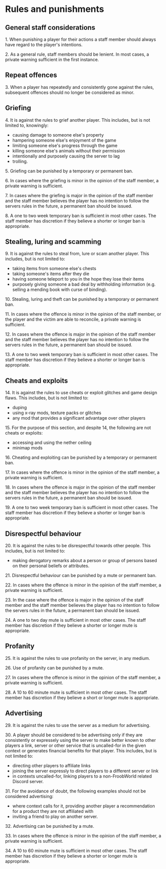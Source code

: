 # Rules and punishments

## General staff considerations

1\. When punishing a player for their actions a staff member should always have regard to the player's intentions.

2\. As a general rule, staff members should be lenient. In most cases, a private warning sufficient in the first instance.

## Repeat offences

3\. When a player has repeatedly and consistently gone against the rules, subsequent offences should no longer be considered as minor.

## Griefing
4\. It is against the rules to grief another player. This includes, but is not limited to, knowingly:
* causing damage to someone else's property
* hampering someone else's enjoyment of the game
* limiting someone else's progress through the game
* killing someone else's animals without their permission
* intentionally and purposely causing the server to lag
* trolling.

5\. Griefing can be punished by a temporary or permanent ban.

6\. In cases where the griefing is minor in the opinion of the staff member, a private warning is sufficient.

7\. In cases where the griefing is major in the opinion of the staff member and the staff member believes the player has no intention to follow the servers rules in the future, a permanent ban should be issued.

8\. A one to two week temporary ban is sufficient in most other cases. The staff member has discretion if they believe a shorter or longer ban is appropriate.

## Stealing, luring and scamming
9\. It is against the rules to steal from, lure or scam another player. This includes, but is not limited to:
* taking items from someone else's chests
* taking someone's items after they die
* having someone teleport to you in the hope they lose their items
* purposely giving someone a bad deal by withholding information (e.g. selling a mending book with curse of binding).

10\. Stealing, luring and theft can be punished by a temporary or permanent ban.

11\. In cases where the offence is minor in the opinion of the staff member, or the player and the victim are able to reconcile, a private warning is sufficient.

12\. In cases where the offence is major in the opinion of the staff member and the staff member believes the player has no intention to follow the servers rules in the future, a permanent ban should be issued.

13\. A one to two week temporary ban is sufficient in most other cases. The staff member has discretion if they believe a shorter or longer ban is appropriate.

## Cheats and exploits
14\. It is against the rules to use cheats or exploit glitches and game design flaws. This includes, but is not limited to:
* duping
* using x-ray mods, texture packs or glitches
* any mod that provides a significant advantage over other players

15\. For the purpose of this section, and despite 14, the following are not cheats or exploits:
* accessing and using the nether ceiling
* minimap mods

16\. Cheating and exploiting can be punished by a temporary or permanent ban.

17\. In cases where the offence is minor in the opinion of the staff member, a private warning is sufficient.

18\. In cases where the offence is major in the opinion of the staff member and the staff member believes the player has no intention to follow the servers rules in the future, a permanent ban should be issued.

19\. A one to two week temporary ban is sufficient in most other cases. The staff member has discretion if they believe a shorter or longer ban is appropriate.

## Disrespectful behaviour
20\. It is against the rules to be disrespectful towards other people. This includes, but is not limited to:
* making derogatory remarks about a person or group of persons based on their personal beliefs or attributes.

21\. Disrespectful behaviour can be punished by a mute or permanent ban.

22\. In cases where the offence is minor in the opinion of the staff member, a private warning is sufficient.

23\. In the case where the offence is major in the opinion of the staff member and the staff member believes the player has no intention to follow the servers rules in the future, a permanent ban should be issued.

24\. A one to two day mute is sufficient in most other cases. The staff member has discretion if they believe a shorter or longer mute is appropriate.

## Profanity
25\. It is against the rules to use profanity on the server, in any medium.

26\. Use of profanity can be punished by a mute.

27\. In cases where the offence is minor in the opinion of the staff member, a private warning is sufficient.

28\. A 10 to 60 minute mute is sufficient in most other cases. The staff member has discretion if they believe a short or longer mute is appropriate.

## Advertising
29\. It is against the rules to use the server as a medium for advertising.

30\. A player should be considered to be advertising only if they are consistently or expressely using the server to make better known to other players a link, server or other service that is uncalled-for in the given context or generates financial benefits for that player. This includes, but is not limited to:
* directing other players to affiliate links
* joining the server expressly to direct players to a different server or link
* in contexts uncalled-for, linking players to a non-FroobWorld related Discord server.

31\. For the avoidance of doubt, the following examples should not be considered advertising:
* where context calls for it, providing another player a recommendation for a product they are not affiliated with
* inviting a friend to play on another server.

32\. Advertising can be punished by a mute.

33\. In cases where the offence is minor in the opinion of the staff member, a private warning is sufficient.

34\. A 10 to 60 minute mute is sufficient in most other cases. The staff member has discretion if they believe a shorter or longer mute is appropriate.
